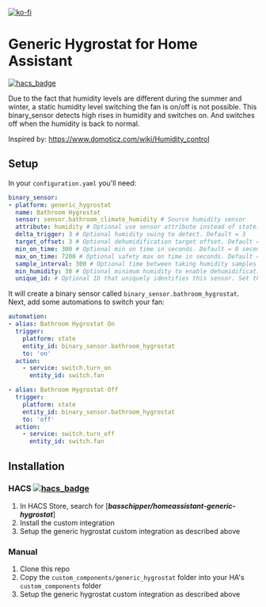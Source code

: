 [![ko-fi](https://www.ko-fi.com/img/githubbutton_sm.svg)](https://ko-fi.com/S6S116FB5)

# Generic Hygrostat for Home Assistant

[![hacs_badge](https://img.shields.io/badge/HACS-Default-orange.svg)](https://github.com/custom-components/hacs)

Due to the fact that humidity levels are different during the summer and winter, a static humidity level switching the fan is on/off is not possible. This binary_sensor detects high rises in humidity and switches on. And switches off when the humidity is back to normal.

Inspired by:
https://www.domoticz.com/wiki/Humidity_control

## Setup
In your `configuration.yaml` you'll need:

```yaml
binary_sensor:
- platform: generic_hygrostat
  name: Bathroom Hygrostat
  sensor: sensor.bathroom_climate_humidity # Source humidity sensor
  attribute: humidity # Optional use sensor attribute instead of state.
  delta_trigger: 3 # Optional humidity swing to detect. Default = 3
  target_offset: 3 # Optional dehumidification target offset. Default = 3
  min_on_time: 300 # Optional min on time in seconds. Default = 0 seconds
  max_on_time: 7200 # Optional safety max on time in seconds. Default = 7200 seconds
  sample_interval: 300 # Optional time between taking humidity samples in seconds, default 300 seconds
  min_humidity: 30 # Optional minimum humidity to enable dehumidification. Default = 0
  unique_id: # Optional ID that uniquely identifies this sensor. Set this to a unique value to allow customization through the UI.
```
It will create a binary sensor called `binary_sensor.bathroom_hygrostat`.
Next, add some automations to switch your fan:

```yaml
automation:
- alias: Bathroom Hygrostat On
  trigger:
    platform: state
    entity_id: binary_sensor.bathroom_hygrostat
    to: 'on'
  action:
    - service: switch.turn_on
      entity_id: switch.fan

- alias: Bathroom Hygrostat Off
  trigger:
    platform: state
    entity_id: binary_sensor.bathroom_hygrostat
    to: 'off'
  action:
    - service: switch.turn_off
      entity_id: switch.fan
```


## Installation
### HACS [![hacs_badge](https://img.shields.io/badge/HACS-Default-orange.svg)](https://github.com/custom-components/hacs)
1. In HACS Store, search for [***basschipper/homeassistant-generic-hygrostat***]
1. Install the custom integration
1. Setup the generic hygrostat custom integration as described above

### Manual
1. Clone this repo
1. Copy the `custom_components/generic_hygrostat` folder into your HA's `custom_components` folder
1. Setup the generic hygrostat custom integration as described above
